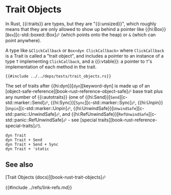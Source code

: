 # Trait Objects

In Rust, {{i:traits}} are types, but they are "{{i:unsized}}", which roughly means that they are only allowed to show up behind a pointer like {{hi:Box}}[`Box`][c-std::boxed::Box]⮳ (which points onto the heap) or `&` (which can point anywhere).

A type like `&ClickCallback` or `Box<dyn ClickCallback>` where `ClickCallback` is a Trait is called a "trait object", and includes a pointer to an instance of a type `T` implementing `ClickCallback`, and a {{i:vtable}}: a pointer to `T`'s implementation of each method in the trait.

```rust,editable
{{#include ../../deps/tests/trait_objects.rs}}
```

The set of traits after {{hi:dyn}}[`dyn`][keyword-dyn] is made up of an [object-safe-reference][book-rust-reference-object-safe]⮳ base trait plus any number of {{i:autotraits}} (one of {{hi:Send}}[`Send`][c-std::marker::Send]⮳, {{hi:Sync}}[`Sync`][c-std::marker::Sync]⮳, {{hi:Unpin}}[`Unpin`][c-std::marker::Unpin]⮳, {{hi:UnwindSafe}}[`UnwindSafe`][c-std::panic::UnwindSafe]⮳, and {{hi:RefUnwindSafe}}[`RefUnwindSafe`][c-std::panic::RefUnwindSafe]⮳ - see [special traits][book-rust-reference-special-traits]⮳).

```rust,editable,ignore
dyn Trait
dyn Trait + Send
dyn Trait + Send + Sync
dyn Trait + 'static
```

## See also

[Trait Objects (docs)][book-rust-trait-objects]⮳

{{#include ../refs/link-refs.md}}
